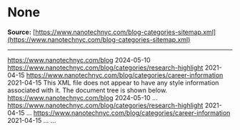 # None

**Source:** [https://www.nanotechnyc.com/blog-categories-sitemap.xml](https://www.nanotechnyc.com/blog-categories-sitemap.xml)

---

https://www.nanotechnyc.com/blog 2024-05-10 https://www.nanotechnyc.com/blog/categories/research-highlight 2021-04-15 https://www.nanotechnyc.com/blog/categories/career-information 2021-04-15
This XML file does not appear to have any style information associated with it. The document tree is shown below.
<urlset xmlns="http://www.sitemaps.org/schemas/sitemap/0.9" generatedBy="WIX">
<url>
<loc>https://www.nanotechnyc.com/blog</loc>
<lastmod>2024-05-10</lastmod>
...
</url>
<url>
<loc>https://www.nanotechnyc.com/blog/categories/research-highlight</loc>
<lastmod>2021-04-15</lastmod>
...
</url>
<url>
<loc>https://www.nanotechnyc.com/blog/categories/career-information</loc>
<lastmod>2021-04-15</lastmod>
...
</url>
...
</urlset>